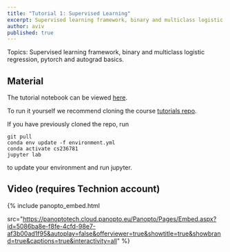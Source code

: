 ```yaml
---
title: "Tutorial 1: Supervised Learning"
excerpt: Supervised learning framework, binary and multiclass logistic regression, pytorch and autograd basics
author: aviv
published: true
---
```


Topics: Supervised learning framework, binary and multiclass logistic
regression, pytorch and autograd basics.

## Material

The tutorial notebook can be viewed [here](https://nbviewer.org/github/vistalab-technion/cs236781-tutorials/blob/master/t01%20-%20linear%20models/tutorial%201-Logistic_Regression.ipynb?flush_cache=true).

To run it yourself we recommend cloning the course [tutorials repo](https://github.com/vistalab-technion/cs236781-tutorials).

If you have previously cloned the repo, run
```shell
git pull
conda env update -f environment.yml
conda activate cs236781
jupyter lab
```
to update your environment and run jupyter.

## Video (requires Technion account)

{% include panopto_embed.html

src="https://panoptotech.cloud.panopto.eu/Panopto/Pages/Embed.aspx?id=5086ba8e-f8fe-4cfd-98e7-af3b00ad1f95&autoplay=false&offerviewer=true&showtitle=true&showbrand=true&captions=true&interactivity=all" %}
